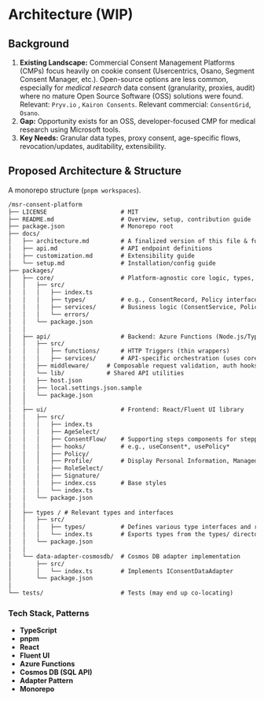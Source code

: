 # Architecture (WIP)

## Background

1.  **Existing Landscape:** Commercial Consent Management Platforms (CMPs) focus heavily on cookie consent (Usercentrics, Osano, Segment Consent Manager, etc.). Open-source options are less common, especially for *medical research* data consent (granularity, proxies, audit) where no mature Open Source Software (OSS) solutions were found. Relevant: `Pryv.io` , `Kairon Consents`. Relevant commercial: `ConsentGrid`, `Osano`.
2.  **Gap:** Opportunity exists for an OSS, developer-focused CMP for medical research using Microsoft tools.
3.  **Key Needs:** Granular data types, proxy consent, age-specific flows, revocation/updates, auditability, extensibility.

## Proposed Architecture & Structure

A monorepo structure (`pnpm workspaces`).

```markdown
/msr-consent-platform           
├── LICENSE                     # MIT
├── README.md                   # Overview, setup, contribution guide
├── package.json                # Monorepo root
├── docs/                       
│   ├── architecture.md         # A finalized version of this file & further details
│   ├── api.md                  # API endpoint definitions
│   ├── customization.md        # Extensibility guide
│   └── setup.md                # Installation/config guide
├── packages/                   
│   ├── core/                   # Platform-agnostic core logic, types, interfaces
│   │   ├── src/
│   │   │   ├── index.ts
│   │   │   ├── types/          # e.g., ConsentRecord, Policy interfaces
│   │   │   ├── services/       # Business logic (ConsentService, PolicyService)
│   │   │   └── errors/ 
│   │   └── package.json
│   │
│   ├── api/                    # Backend: Azure Functions (Node.js/TypeScript)
│   │   ├── src/
│   │   │   ├── functions/      # HTTP Triggers (thin wrappers)
│   │   │   ├── services/       # API-specific orchestration (uses core services)
│   │   ├── middleware/     # Composable request validation, auth hooks
│   │   └── lib/            # Shared API utilities
│   │   ├── host.json           
│   │   ├── local.settings.json.sample 
│   │   └── package.json
│   │
│   ├── ui/                     # Frontend: React/Fluent UI library
│   │   ├── src/
│   │   │   ├── index.ts
│   │   │   ├── AgeSelect/
│   │   │   ├── ConsentFlow/    # Supporting steps components for stepping through the consent flow
│   │   │   ├── hooks/          # e.g., useConsent*, usePolicy*
│   │   │   ├── Policy/
│   │   │   ├── Profile/        # Display Personal Information, Managed Subjects and status of Consents
│   │   │   ├── RoleSelect/     
│   │   │   ├── Signature/
│   │   │   ├── index.css       # Base styles
│   │   │   └── index.ts
│   │   └── package.json
│   │
│   ├── types / # Relevant types and interfaces
│   │   ├── src/
│   │   │   ├── types/          # Defines various type interfaces and records
│   │   │   └── index.ts        # Exports types from the types/ directory
│   │   └── package.json
│   │
│   └── data-adapter-cosmosdb/  # Cosmos DB adapter implementation
│       ├── src/
│       │   └── index.ts        # Implements IConsentDataAdapter 
│       └── package.json
│
└── tests/                      # Tests (may end up co-locating)
```

### Tech Stack, Patterns

*   **TypeScript**
*   **pnpm**
*   **React**
*   **Fluent UI**
*   **Azure Functions**
*   **Cosmos DB (SQL API)**
*   **Adapter Pattern**
*   **Monorepo**

